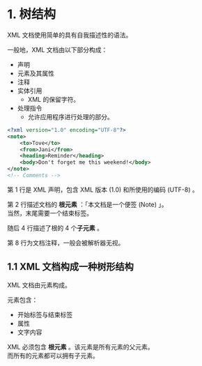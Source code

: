 # 1. 树结构

XML 文档使用简单的具有自我描述性的语法。  

一般地，XML 文档由以下部分构成：

- 声明
- 元素及其属性
- 注释
- 实体引用
  - XML 的保留字符。
- 处理指令
  - 允许应用程序进行处理的部分。

```XML {.line-numbers} class
<?xml version="1.0" encoding="UTF-8"?>
<note>
    <to>Tove</to>
    <from>Jani</from>
    <heading>Reminder</heading>
    <body>Don't forget me this weekend!</body>
</note>
<!-- Comments -->
```

第 1 行是 XML 声明，包含 XML 版本 (1.0) 和所使用的编码 (UTF-8) 。  

第 2 行描述文档的 **根元素** ：「本文档是一个便签 (Note) 」。  
当然，末尾需要一个结束标签。  

随后 4 行描述了根的 4 个**子元素** 。  

第 8 行为文档注释，一般会被解析器无视。

## 1.1 XML 文档构成一种树形结构

XML 文档由元素构成。

元素包含：

- 开始标签与结束标签
- 属性
- 文字内容

XML 必须包含 **根元素** 。该元素是所有元素的父元素。  
而所有的元素都可以拥有子元素。  
